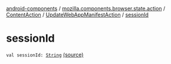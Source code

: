 [android-components](../../../index.md) / [mozilla.components.browser.state.action](../../index.md) / [ContentAction](../index.md) / [UpdateWebAppManifestAction](index.md) / [sessionId](./session-id.md)

# sessionId

`val sessionId: `[`String`](https://kotlinlang.org/api/latest/jvm/stdlib/kotlin/-string/index.html) [(source)](https://github.com/mozilla-mobile/android-components/blob/master/components/browser/state/src/main/java/mozilla/components/browser/state/action/BrowserAction.kt#L292)